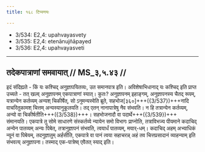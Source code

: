 ```yaml
---
title: १६८ टिप्पणयः

---
```

- 3/534: E2,4: upahvayasvety
- 3/535: E2,4: etenānujñāpayed
- 3/536: E2,4: upahvayasveti

____________________________________________


## तदेकपात्राणां समवायात् // MS_३,५.४३ //

इदं संदिह्यते - किं यः कश्चिद् अनुज्ञापयितव्यः, उत समानपात्र इति। अविशेषाभिधानाद् यः कश्चिद् इति प्राप्त उच्यते - तत् खल्व् अनुज्ञापनम् एकपात्राणां स्यात्। कुतः? अनुज्ञापनम् इहाङ्गम्, अनुज्ञापनस्य चैतद् रूपम्, यत्रान्येन कर्तव्यम् अन्यश् चिकीर्षेत्, सो ऽनुमन्यस्वेति ब्रूते, सहभोज[३६०]+++({3/537})+++नादि वाचरितुकामश् चित्तम् अन्यस्यानुकूलयति। तद् एतन् नानापात्रेषु नैव संभवति। न हि तत्रान्येन कर्तव्यम्, अन्यो वा चिकीर्षतीति+++({3/538})+++। सहभोजनादौ वा पदार्थे+++({3/539})+++ संमानयति। एकपात्रे तु सोमे साधारणे संस्कर्तव्ये न्यायेन समो विभागः प्राप्नोति, तत्राविभज्य पीयमाने कदाचिद् अन्येन पातव्यम् अन्यः पिबेत्, तत्रानुज्ञापनं संभवति, त्वयार्धं पातव्यम्, मयार्-धम्। कदाचिद् अहम् अभ्याधिकं न्यूनं वा पिबेयम्, तदनुज्ञातुम् अर्हसीति, एकपात्रे वा पानं त्वया सहाचरन्न् अहं तव चित्तप्रसादानं व्याहन्याम् इति संभवत्य् अनुज्ञापना। तस्माद् एक-पात्रेष्व् एवैतत् स्याद् इति।
